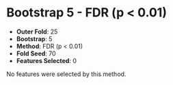 # Bootstrap 5 - FDR (p < 0.01)

- **Outer Fold**: 25
- **Bootstrap**: 5
- **Method**: FDR (p < 0.01)
- **Fold Seed**: 70
- **Features Selected**: 0

No features were selected by this method.
